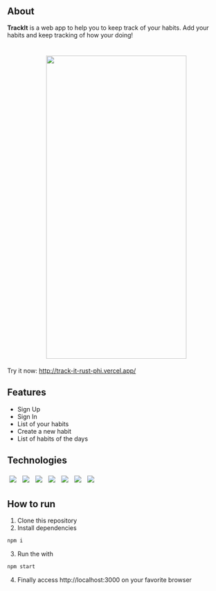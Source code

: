 <h1 align="center"><img src="https://user-images.githubusercontent.com/106850340/209573590-92680765-7d89-4748-ac62-04864d50793f.png" alt=""/></h1>

## About

**TrackIt** is a web app to help you to keep track of your habits. Add your habits and keep tracking of how your doing!

<h1 align="center"><img height="700px" width="323.4375px" src="https://user-images.githubusercontent.com/106850340/209712730-33e6b787-500e-413a-aa06-02829a654fcf.gif" alt=""/></h1>

Try it now: http://track-it-rust-phi.vercel.app/

## Features

- Sign Up
- Sign In
- List of your habits
- Create a new habit
- List of habits of the days

## Technologies

<p>
  <img style='margin: 5px;' src='https://img.shields.io/badge/styled-components%20-%2320232a.svg?&style=for-the-badge&color=b8679e&logo=styled-components&logoColor=%3a3a3a'>
  <img style='margin: 5px;' src='https://img.shields.io/badge/axios%20-%2320232a.svg?&style=for-the-badge&color=ff8200'>
  <img style='margin: 5px;' src="https://img.shields.io/badge/react-app%20-%2320232a.svg?&style=for-the-badge&color=60ddf9&logo=react&logoColor=%2361DAFB"/>
  <img style='margin: 5px;' src="https://img.shields.io/badge/react_route%20-%2320232a.svg?&style=for-the-badge&logo=react&logoColor=%2361DAFB"/>
  <img style='margin: 5px;' src='https://img.shields.io/badge/react-icons%20-%2320232a.svg?&style=for-the-badge&color=f28dc7&logo=react-icons&logoColor=%2361DAFB'>
  <img style='margin: 5px;' src='https://img.shields.io/badge/dayjs%20-%2320232a.svg?&style=for-the-badge&color=FFFECA'>
  <img style='margin: 5px;' src='https://img.shields.io/badge/react-circular progressbar%20-%2320232a.svg?&style=for-the-badge&color=3b81f1&logo=react-icons&logoColor=%2361DAFB'>
</p>

## How to run

1. Clone this repository
2. Install dependencies
```bash
npm i
```
3. Run the with
```bash
npm start
```

4. Finally access http://localhost:3000 on your favorite browser
